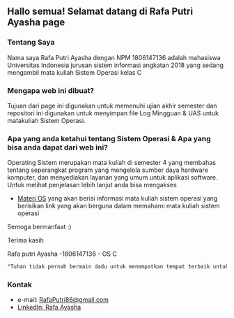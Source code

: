 ## Hallo semua! Selamat datang di Rafa Putri Ayasha page


### Tentang Saya  
Nama saya Rafa Putri Ayasha dengan  NPM 1806147136 adalah mahasiswa Universitas Indonesia jurusan sistem informasi angkatan 2018 yang sedang mengambil mata kuliah Sistem Operasi kelas C 

### Mengapa web ini dibuat?
Tujuan dari page ini digunakan untuk memenuhi ujian akhir semester dan repositori ini digunakan untuk menyimpan file Log Mingguan & UAS untuk matakuliah Sistem Operasi.

### Apa yang anda ketahui tentang Sistem Operasi & Apa yang bisa anda dapat dari web ini?
Operating Sistem merupakan mata kuliah di semester 4 yang membahas tentang seperangkat program yang mengelola sumber daya hardware komputer, dan menyediakan layanan yang umum untuk aplikasi software. Untuk melihat penjelasan lebih lanjut anda bisa mengakses
- [Materi OS](https://rafaputri86.github.io/os201/URLs)
yang akan berisi informasi mata kuliah sistem operasi yang berisikan link yang akan berguna dalam memahami mata kuliah sistem operasi 

Semoga bermanfaat :)

Terima kasih

Rafa putri Ayasha -1806147136 - OS C

```markdown
"Tuhan tidak pernah bermain dadu untuk menempatkan tempat terbaik untuk umatnya"
```

### Kontak
- e-mail: RafaPutri86@gmail.com
- [LinkedIn: Rafa Ayasha](www.linkedin.com/in/rafa-ayasha)

